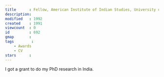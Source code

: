 ```yaml
---
title      : Fellow, American Institute of Indian Studies, University of Chicago 
description: 
modified   : 1992
created    : 1991
viewcount  : 0
id         : 692
gmap       : 
tags        :
    - Awards
    - CV
stars      : 
---
```


I got a grant to do my PhD research in India.
